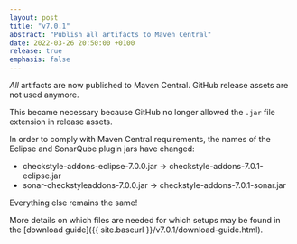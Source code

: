 ```yaml
---
layout: post
title: "v7.0.1"
abstract: "Publish all artifacts to Maven Central"
date: 2022-03-26 20:50:00 +0100
release: true
emphasis: false
---
```


*All* artifacts are now published to Maven Central. GitHub release assets are not used anymore.<!--break-->

This became necessary because GitHub no longer allowed the `.jar` file extension in release assets.

In order to comply with Maven Central requirements, the names of the Eclipse and SonarQube plugin jars have changed:

- checkstyle-addons-eclipse-7.0.0.jar → checkstyle-addons-7.0.1-eclipse.jar
- sonar-checkstyleaddons-7.0.0.jar → checkstyle-addons-7.0.1-sonar.jar

Everything else remains the same!

More details on which files are needed for which setups may be found in the
[download guide]({{ site.baseurl }}/v7.0.1/download-guide.html).
